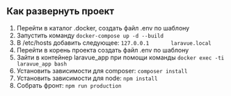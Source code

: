 ## Как развернуть проект

1) Перейти в каталог .docker, создать файл .env по шаблону
2) Запустить команду `` docker-compose up -d --build ``
3) В /etc/hosts добавить следующее: ``127.0.0.1       laravue.local``
4) Перейти в корень проекта создать файл .env по шаблону
5) Зайти в контейнер laravue_app при помощи команды `` docker exec -ti laravue_app bash ``
6) Установить зависимости для composer: `` composer install ``
7) Установить зависимости для node: `` npm install ``
8) Собрать фронт: `` npm run production ``
